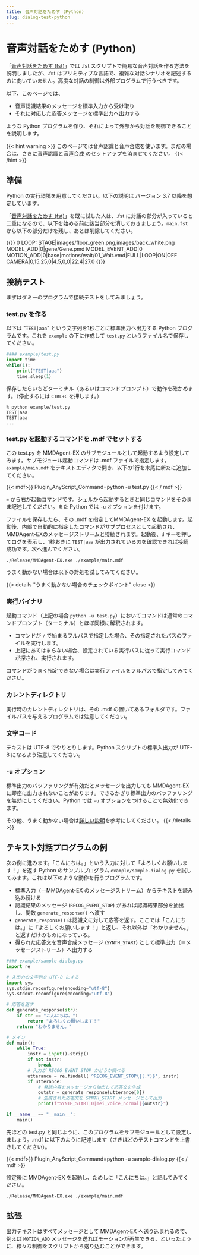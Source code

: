 ```yaml
---
title: 音声対話をためす (Python)
slug: dialog-test-python
---
```

# 音声対話をためす (Python)

「[音声対話をためす (fst)](../dialog-test-fst)」では .fst スクリプトで簡易な音声対話を作る方法を説明しましたが、.fst はプリミティブな言語で、複雑な対話シナリオを記述するのに向いていません。高度な対話の制御は外部プログラムで行うべきです。

以下、このページでは、

- 音声認識結果のメッセージを標準入力から受け取り
- それに対応した応答メッセージを標準出力へ出力する

ような Python プログラムを作り、それによって外部から対話を制御できることを説明します。

{{< hint warning >}}
このページでは音声認識と音声合成を使います。まだの場合は、さきに[音声認識](../asr-setup)と[音声合成
](../tts-test)のセットアップを済ませてください。
{{< /hint >}}

## 準備

Python の実行環境を用意してください。以下の説明は バージョン 3.7 以降を想定しています。

「[音声対話をためす (fst)](../dialog-test-fst)」を既に試した人は、.fst に対話の部分が入っていると二重になるので、以下を始める前に該当部分を消しておきましょう。`main.fst` から以下の部分だけを残し、あとは削除してください。

{{<fst>}}
0 LOOP:
    <eps> STAGE|images/floor_green.png,images/back_white.png
    <eps> MODEL_ADD|0|gene/Gene.pmd
    MODEL_EVENT_ADD|0  MOTION_ADD|0|base|motions/wait/01_Wait.vmd|FULL|LOOP|ON|OFF
    <eps> CAMERA|0,15.25,0|4.5,0,0|22.4|27.0
{{</fst>}}

## 接続テスト

まずはダミーのプログラムで接続テストをしてみましょう。

### test.py を作る

以下は "`TEST|aaa`" という文字列を1秒ごとに標準出力へ出力する Python プログラムです。これを
`example` の下に作成して `test.py` というファイル名で保存してください。

```python
#### example/test.py
import time
while(1):
    print("TEST|aaa")
    time.sleep(1)
```

保存したらいちどターミナル（あるいはコマンドプロンプト）で動作を確かめます。（停止するには `CTRL+C` を押します。）

```shell
% python example/test.py
TEST|aaa
TEST|aaa
...
```

### test.py を起動するコマンドを .mdf でセットする

この test.py を MMDAgent-EX のサブモジュールとして起動するよう設定してみます。サブモジュール起動コマンドは .mdf ファイルで指定します。`example/main.mdf` をテキストエディタで開き、以下の1行を末尾に新たに追加してください。

{{< mdf>}}
Plugin_AnyScript_Command=python -u test.py
{{< / mdf >}}

`=` から右が起動コマンドです。シェルから起動するときと同じコマンドをそのまま記述してください。また Python では `-u` オプションを付けます。

ファイルを保存したら、その .mdf を指定してMMDAgent-EX を起動します。起動後、内部で自動的に指定したコマンドがサブプロセスとして起動され、MMDAgent-EXのメッセージストリームと接続されます。起動後、`d` キーを押してログを表示し、1秒おきに `TEST|aaa` が出力されているのを確認できれば接続成功です。次へ進んでください。

```shell
./Release/MMDAgent-EX.exe ./example/main.mdf
```

うまく動かない場合は以下の対処を試してみてください。

{{< details "うまく動かない場合のチェックポイント" close >}}
### 実行バイナリ

起動コマンド（上記の場合 `python -u test.py`）においてコマンドは通常のコマンドプロンプト（ターミナル）とほぼ同様に解釈されます。

- コマンドが `/` で始まるフルパスで指定した場合、その指定されたパスのファイルを実行します。
- 上記にあてはまらない場合、設定されている実行パスに従って実行コマンドが探され、実行されます。

コマンドがうまく指定できない場合は実行ファイルをフルパスで指定してみてください。

### カレントディレクトリ

実行時のカレントディレクトリは、その .mdf の置いてあるフォルダです。ファイルパスを与えるプログラムでは注意してください。

### 文字コード

テキストは UTF-8 でやりとりします。Python スクリプトの標準入出力が UTF-8 になるよう注意してください。

### -u オプション

標準出力のバッファリングが有効だとメッセージを出力しても MMDAgent-EX に即座に出力されないことがあります。できるかぎり標準出力のバッファリングを無効にしてください。Python では `-u` オプションをつけることで無効化できます。

その他、うまく動かない場合は[詳しい説明](../submodule/)を参考にしてください。
{{< /details >}}

## テキスト対話プログラムの例

次の例に進みます。「こんにちは。」という入力に対して「よろしくお願いします！」を返す Python のサンプルプログラム `example/sample-dialog.py` を試してみます。これは以下のような動作を行うプログラムです。

- 標準入力（＝MMDAgent-EX のメッセージストリーム）からテキストを読み込み続ける
- 認識結果のメッセージ (`RECOG_EVENT_STOP`) があれば認識結果部分を抽出し、関数 `generate_response()` へ渡す
- `generate_response()` は認識文に対して応答を返す。ここでは「こんにちは。」に「よろしくお願いします！」と返し、それ以外は「わかりません。」と返すだけのものになっている。
- 得られた応答文を音声合成メッセージ (`SYNTH_START`) として標準出力（＝メッセージストリーム）へ出力する

```python
#### example/sample-dialog.py
import re

# 入出力の文字列を UTF-8 にする
import sys
sys.stdin.reconfigure(encoding="utf-8")
sys.stdout.reconfigure(encoding="utf-8")

# 応答を返す
def generate_response(str):
    if str == "こんにちは。":
        return "よろしくお願いします！"
    return "わかりません。"

# メイン
def main():
    while True:
        instr = input().strip()
        if not instr:
            break
        # 入力が RECOG_EVENT_STOP かどうか調べる
        utterance = re.findall('^RECOG_EVENT_STOP\|(.*)$', instr)
        if utterance:
            # 発話内容をメッセージから抽出して応答文を生成
            outstr = generate_response(utterance[0])
            # 生成された応答文を SYNTH_START メッセージとして出力
            print(f"SYNTH_START|0|mei_voice_normal|{outstr}")

if __name__ == "__main__":
    main()
```

先ほどの test.py と同じように、このプログラムをサブモジュールとして設定しましょう。.mdf に以下のように記述します（さきほどのテストコマンドを上書きしてください）。

{{< mdf>}}
Plugin_AnyScript_Command=python -u sample-dialog.py
{{< / mdf >}}

設定後に MMDAgent-EX を起動し、ためしに「こんにちは。」と話してみてください。

```shell
./Release/MMDAgent-EX.exe ./example/main.mdf
```

## 拡張

出力テキストはすべてメッセージとして MMDAgent-EX へ送り込まれるので、例えば `MOTION_ADD` メッセージを送ればモーションが再生できる、といったように、様々な制御をスクリプトから送り込むことができます。
